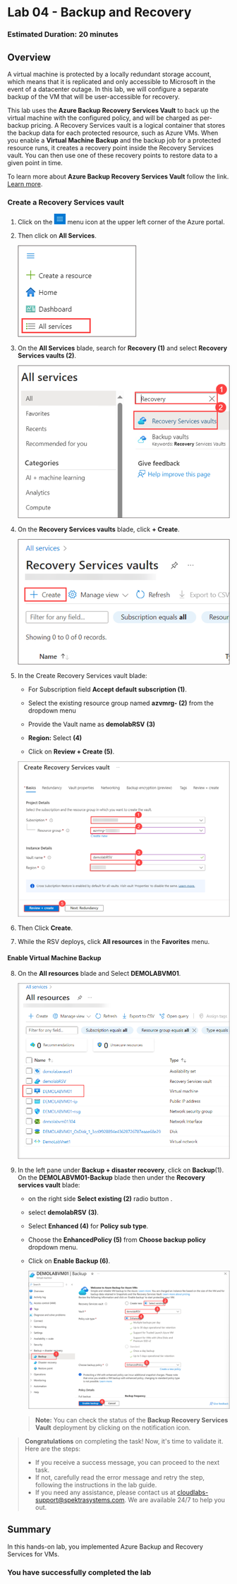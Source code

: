 ﻿# Lab 04 - Backup and Recovery

### Estimated Duration: 20 minutes

## Overview

A virtual machine is protected by a locally redundant storage account, which means that it is replicated and only accessible to Microsoft in the event of a datacenter outage. In this lab, we will configure a separate backup of the VM that will be user-accessible for recovery.

This lab uses the **Azure Backup Recovery Services Vault** to back up the virtual machine with the configured policy, and will be charged as per-backup pricing. A Recovery Services vault is a logical container that stores the backup data for each protected resource, such as Azure VMs. When you enable a **Virtual Machine Backup** and the backup job for a protected resource runs, it creates a recovery point inside the Recovery Services vault. You can then use one of these recovery points to restore data to a given point in time.

To learn more about **Azure Backup Recovery Services Vault** follow the link. [Learn more](https://docs.microsoft.com/en-us/azure/backup/backup-azure-arm-vms). 

### Create a Recovery Services vault

 1. Click on the ![Azure Menu](images/Hamburger.jpg) menu icon at the upper left corner of the Azure portal.
 
 2. Then click on **All Services**.

    ![](../instructions/images/lab3-image6.png)
 
 4. On the **All Services** blade, search for <copy> **Recovery (1)** </copy> and select **Recovery Services vaults (2)**.

     ![](../instructions/images/lab3-image1.png)
    
 5. On the **Recovery Services vaults** blade, click **+ Create**.

    ![](../instructions/images/lab3-image2.png)
 
 6. In the Create Recovery Services vault blade:
 
     - For Subscription field **Accept default subscription (1)**.
 
     - Select the existing resource group named **azvmrg-<inject key="Deployment ID" enableCopy="false"/> (2)** from the dropdown menu
 
     - Provide the Vault name as <copy>**demolabRSV**</copy> **(3)**
 
     - **Region:** Select **<inject key="Region" enableCopy="false"/>** **(4)**
 
     - Click on **Review + Create (5)**.
  
     ![](../instructions/images/lab3-image3.png)

7. Then Click **Create**.

8. While the RSV deploys, click **All resources** in the **Favorites** menu.

#### **Enable Virtual Machine Backup**

8. On the **All resources** blade and Select **DEMOLABVM01**.

   ![](../instructions/images/lab3-image4.png)

10. In the left pane under **Backup + disaster recovery**, click on **Backup**(1). On the **DEMOLABVM01-Backup** blade then under the **Recovery services vault** blade:

    - on the right side **Select existing (2)** radio button .

    - select <copy>**demolabRSV**</copy> **(3)**.
   
    - Select **Enhanced (4)** for **Policy sub type**.

    - Choose the **EnhancedPolicy (5)** from **Choose backup policy** dropdown menu.
    
    - Click on **Enable Backup (6)**.
   
      ![](../instructions/images/avm19.png)

    > **Note:** You can check the status of the **Backup Recovery Services Vault** deployment by clicking on the notification icon.

<validation step="3495a2e1-cc3c-4a87-ae1a-de01e30cba0d" />

> **Congratulations** on completing the task! Now, it's time to validate it. Here are the steps:
> - If you receive a success message, you can proceed to the next task.
> - If not, carefully read the error message and retry the step, following the instructions in the lab guide. 
> - If you need any assistance, please contact us at cloudlabs-support@spektrasystems.com. We are available 24/7 to help you out.
    
    
## Summary

In this hands-on lab, you implemented Azure Backup and Recovery Services for VMs.

### You have successfully completed the lab
